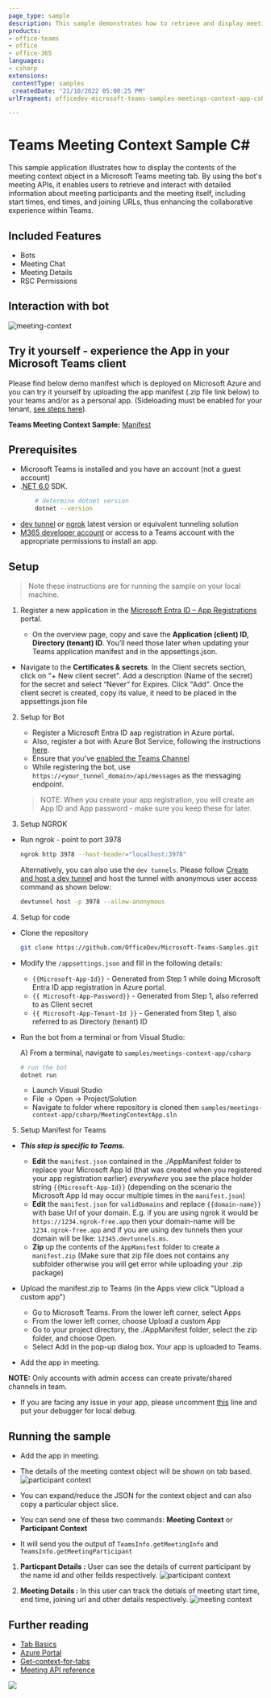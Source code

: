 ```yaml
---
page_type: sample
description: This sample demonstrates how to retrieve and display meeting context and participant details in Microsoft Teams using bot APIs.
products:
- office-teams
- office
- office-365
languages:
- csharp
extensions:
 contentType: samples
 createdDate: "21/10/2022 05:00:25 PM"
urlFragment: officedev-microsoft-teams-samples-meetings-context-app-csharp

---
```


# Teams Meeting Context Sample C# 

This sample application illustrates how to display the contents of the meeting context object in a Microsoft Teams meeting tab. By using the bot's meeting APIs, it enables users to retrieve and interact with detailed information about meeting participants and the meeting itself, including start times, end times, and joining URLs, thus enhancing the collaborative experience within Teams.

## Included Features
* Bots
* Meeting Chat 
* Meeting Details
* RSC Permissions

## Interaction with bot
![meeting-context](MeetingContextApp/Images/meeting_context_csharp.gif)

## Try it yourself - experience the App in your Microsoft Teams client
Please find below demo manifest which is deployed on Microsoft Azure and you can try it yourself by uploading the app manifest (.zip file link below) to your teams and/or as a personal app. (Sideloading must be enabled for your tenant, [see steps here](https://docs.microsoft.com/microsoftteams/platform/concepts/build-and-test/prepare-your-o365-tenant#enable-custom-teams-apps-and-turn-on-custom-app-uploading)).

**Teams Meeting Context Sample:** [Manifest](/samples/meetings-context-app/csharp/demo-manifest/meetings-context-app.zip)
 
## Prerequisites

- Microsoft Teams is installed and you have an account (not a guest account)
-  .[NET 6.0](https://dotnet.microsoft.com/download) SDK.
    ```bash
        # determine dotnet version
        dotnet --version
    ```
-  [dev tunnel](https://learn.microsoft.com/en-us/azure/developer/dev-tunnels/get-started?tabs=windows) or [ngrok](https://ngrok.com/download) latest version or equivalent tunneling solution
-  [M365 developer account](https://docs.microsoft.com/microsoftteams/platform/concepts/build-and-test/prepare-your-o365-tenant) or access to a Teams account with the appropriate permissions to install an app.

## Setup 
> Note these instructions are for running the sample on your local machine.

1. Register a new application in the [Microsoft Entra ID – App Registrations](https://go.microsoft.com/fwlink/?linkid=2083908) portal.

   - On the overview page, copy and save the **Application (client) ID, Directory (tenant) ID**. You’ll need those later when updating your Teams application manifest and in the appsettings.json.
-  Navigate to the **Certificates & secrets**. In the Client secrets section, click on "+ New client secret". Add a description (Name of the secret) for the secret and select “Never” for Expires. Click "Add". Once the client secret is created, copy its value, it need to be placed in the appsettings.json file

2. Setup for Bot
	- Register a Microsoft Entra ID aap registration in Azure portal.
	- Also, register a bot with Azure Bot Service, following the instructions [here](https://docs.microsoft.com/azure/bot-service/bot-service-quickstart-registration?view=azure-bot-service-3.0).
	- Ensure that you've [enabled the Teams Channel](https://docs.microsoft.com/azure/bot-service/channel-connect-teams?view=azure-bot-service-4.0)
	- While registering the bot, use `https://<your_tunnel_domain>/api/messages` as the messaging endpoint.

    > NOTE: When you create your app registration, you will create an App ID and App password - make sure you keep these for later.
    
3. Setup NGROK
 - Run ngrok - point to port 3978

   ```bash
   ngrok http 3978 --host-header="localhost:3978"
   ```  

   Alternatively, you can also use the `dev tunnels`. Please follow [Create and host a dev tunnel](https://learn.microsoft.com/en-us/azure/developer/dev-tunnels/get-started?tabs=windows) and host the tunnel with anonymous user access command as shown below:

   ```bash
   devtunnel host -p 3978 --allow-anonymous
   ```

4. Setup for code

- Clone the repository

    ```bash
    git clone https://github.com/OfficeDev/Microsoft-Teams-Samples.git
    ```

- Modify the `/appsettings.json` and fill in the following details:
  - `{{Microsoft-App-Id}}` - Generated from Step 1 while doing Microsoft Entra ID app registration in Azure portal.
  - `{{ Microsoft-App-Password}}` - Generated from Step 1, also referred to as Client secret
  - `{{ Microsoft-App-Tenant-Id }}` - Generated from Step 1, also referred to as Directory (tenant) ID

- Run the bot from a terminal or from Visual Studio:

  A) From a terminal, navigate to `samples/meetings-context-app/csharp`

  ```bash
  # run the bot
  dotnet run
  ```
  - Launch Visual Studio
   - File -> Open -> Project/Solution
   - Navigate to folder where repository is cloned then `samples/meetings-context-app/csharp/MeetingContextApp.sln`
    
5. Setup Manifest for Teams
- __*This step is specific to Teams.*__
    - **Edit** the `manifest.json` contained in the ./AppManifest folder to replace your Microsoft App Id (that was created when you registered your app registration earlier) *everywhere* you see the place holder string `{{Microsoft-App-Id}}` (depending on the scenario the Microsoft App Id may occur multiple times in the `manifest.json`)
    - **Edit** the `manifest.json` for `validDomains` and replace `{{domain-name}}` with base Url of your domain. E.g. if you are using ngrok it would be `https://1234.ngrok-free.app` then your domain-name will be `1234.ngrok-free.app` and if you are using dev tunnels then your domain will be like: `12345.devtunnels.ms`.
    - **Zip** up the contents of the `AppManifest` folder to create a `manifest.zip` (Make sure that zip file does not contains any subfolder otherwise you will get error while uploading your .zip package)

- Upload the manifest.zip to Teams (in the Apps view click "Upload a custom app")
   - Go to Microsoft Teams. From the lower left corner, select Apps
   - From the lower left corner, choose Upload a custom App
   - Go to your project directory, the ./AppManifest folder, select the zip folder, and choose Open.
   - Select Add in the pop-up dialog box. Your app is uploaded to Teams.
- Add the app in meeting.

 **NOTE:** Only accounts with admin access can create private/shared channels in team.
 - If you are facing any issue in your app,  please uncomment [this](https://github.com/OfficeDev/Microsoft-Teams-Samples/blob/main/samples/meetings-context-app/csharp/MeetingContextApp/AdapterWithErrorHandler.cs#L24) line and put your debugger for local debug.
    

## Running the sample

- Add the app in meeting.
- The details of the meeting context object will be shown on tab based.
![participant context](MeetingContextApp/Images/Setup-Tab-Bot.png)

- You can expand/reduce the JSON for the context object and can also copy a particular object slice.
- You can send one of these two commands: **Meeting Context** or **Participant Context**
- It will send you the output of `TeamsInfo.getMeetingInfo` and `TeamsInfo.getMeetingParticipant`

1. **Particpant Details :** User can see the details of current participant by the name id and other feilds respectively.
![participant context](MeetingContextApp/Images/Participant-Details.png)

2. **Meeting Details :** In this user can track the detials of meeting start time, end time, joining url and other details respectively.
![meeting context](MeetingContextApp/Images/Meeting-Details.png) 


## Further reading

- [Tab Basics](https://docs.microsoft.com/microsoftteams/platform/tabs/how-to/create-channel-group-tab?pivots=node-java-script)
- [Azure Portal](https://portal.azure.com)
- [Get-context-for-tabs](https://docs.microsoft.com/microsoftteams/platform/tabs/how-to/access-teams-context#retrieve-context-in-private-channels)
- [Meeting API reference](https://docs.microsoft.com/microsoftteams/platform/apps-in-teams-meetings/api-references?tabs=dotnet)


<img src="https://pnptelemetry.azurewebsites.net/microsoft-teams-samples/samples/meetings-context-app-csharp" />